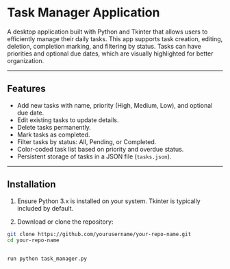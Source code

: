 # Task Manager Application

A desktop application built with Python and Tkinter that allows users to efficiently manage their daily tasks. This app supports task creation, editing, deletion, completion marking, and filtering by status. Tasks can have priorities and optional due dates, which are visually highlighted for better organization.

---

## Features

- Add new tasks with name, priority (High, Medium, Low), and optional due date.
- Edit existing tasks to update details.
- Delete tasks permanently.
- Mark tasks as completed.
- Filter tasks by status: All, Pending, or Completed.
- Color-coded task list based on priority and overdue status.
- Persistent storage of tasks in a JSON file (`tasks.json`).

---

## Installation

1. Ensure Python 3.x is installed on your system. Tkinter is typically included by default.

2. Download or clone the repository:

```bash
git clone https://github.com/yourusername/your-repo-name.git
cd your-repo-name


run python task_manager.py
